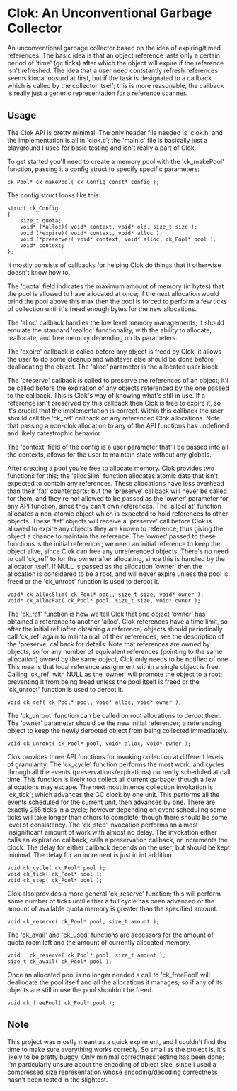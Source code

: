 # Clok: An Unconventional Garbage Collector
An unconventional garbage collector based on the idea of expiring/timed
references. The basic idea is that an object reference lasts only a
certain period of 'time' (gc ticks) after which the object will expire
if the reference isn't refreshed.  The idea that a user need
contstantly refresh references seems kinda' obsurd at first, but if the
task is designated to a callback which is called by the collector
itself; this is more reasonable, the callback is really just a generic
representation for a reference scanner.

## Usage
The Clok API is pretty minimal.  The only header file needed is
'clok.h' and the implementation is all in 'clok.c'; the 'main.c'
file is basically just a playground I used for basic testing and
isn't really a part of Clok.

To get started you'll need to create a memory
pool with the 'ck_makePool' function, passing it a config struct
to specify specific parameters:

    ck_Pool* ck_makePool( ck_Config const* config );

The config struct looks like this:

    struct ck_Config
    {
        size_t quota;
        void* (*alloc)( void* context, void* old, size_t size );
        void (*expire)( void* context, void* alloc );
        void (*preserve)( void* context, void* alloc, ck_Pool* pool );
        void* context;
    };

It mostly consists of callbacks for helping Clok do things that
it otherwise doesn't know how to.

The 'quota' field indicates the maximum amount of memory (in bytes)
that the pool is allowed to have allocated at once; if the next
allocation would brind the pool above this max then the pool is
forced to perform a few ticks of collection until it's freed enough
bytes for the new allocations.

The 'alloc' callback handles the low level memory managements;
it should emulate the standard 'realloc' functionality, with the
ability to allocate, reallocate, and free memory depending on its
parameters.

The 'expire' callback is called before any object is freed by Clok,
it allows the user to do some cleanup and whatever else should be
done before deallocating the object.  The 'alloc' parameter is the
allocated user block.

The 'preserve' callback is called to preserve the references of
an object; it'll be called before the expiration of any objects
referenced by the one passed to the callback.  This is Clok's
way of knowing what's still in use.  If a reference isn't preserved
by this callback then Clok is free to expire it, so it's crucial that
the implementation is correct.  Within this callback the user should
call the 'ck_ref' callback on any referenced Clok allocations.  Note
that passing a non-clok allocation to any of the API functions has
undefined and likely catestrophic behavior.

The 'context' field of the config is a user parameter that'll be
passed into all the contexts, allows for the user to maintain state
without any globals.


After creating a pool you're free to allocate memory.  Clok provides
two functions for this; the 'allocSlim' function allocates atomic
data that isn't expected to contain any references.  These allocations
have less overhead than their 'fat' counterparts; but the 'preserve'
callback will never be called for them, and they're not allowed to
be passed as the 'owner' parameter for any API function, since they
can't own references.  The 'allocFat' function allocates a non-atomic
object which is expected to hold references to other objects.  These
'fat' objects will receive a 'preserve' call before Clok is allowed
to expire any objects they are known to reference; thus giving the
object a chance to maintain the reference.  The 'owner' passed to
these functions is the initial referencer; we need an initial reference
to keep the object alive, since Clok can free any unreferenced objects.
There's no need to call 'ck_ref' to for the owner after allocating,
since this is handled by the allocator itself.  If NULL is passed as
the allocation 'owner' then the allocation is considered to be a root,
and will never expire unless the pool is freed or the 'ck_unroot'
function is used to deroot it.

    void* ck_allocSlim( ck_Pool* pool, size_t size, void* owner );
    void* ck_allocFat( ck_Pool* pool, size_t size, void* owner );

The 'ck_ref' function is how we tell Clok that one object 'owner'
has obtained a reference to another 'alloc'.  Clok references have
a time limit, so after the initial ref (after obtaining a reference)
objects should periodically call 'ck_ref' again to maintain all of their
references; see the description of the 'preserve' callback for details.
Note that references are owned by objects, so for any number of
equivalent references (pointing to the same allocation) owned by the
same object, Clok only needs to be notified of one.  This means that
local reference assignment within a single object is free.  Calling
'ck_ref' with NULL as the 'owner' will promote the object to a root;
preventing it from being freed unless the pool itself is freed or
the 'ck_unroot' function is used to deroot it.

    void ck_ref( ck_Pool* pool, void* alloc, void* owner );

The 'ck_unroot' function can be called on root allocations to deroot
them.  The 'owner' parameter should be the new initial referencer;
a referencing object to keep the newly derooted object from being
collected immediately.

    void ck_unroot( ck_Pool* pool, void* alloc, void* owner );

Clok provides three API functions for invoking collection at different
levels of granularity.  The 'ck_cycle' function performs the most work,
and cycles through all the events (preservations/expirations) currently
scheduled at call time.  This function is likely too collect all
current garbage; though a few allocations may escape.  The next most
intence collection invokation is 'ck_tick'; which advances the GC clock
by one unit.  This performs all the events scheduled for the current
unit, then advances by one.  There are exactly 255 ticks in a cycle;
however depending on event scheduling some ticks will take longer than
others to complete; though there should be some level of consistency.
The 'ck_step' invocation performs an almost insignificant amount of
work with almost no delay.  The invokation either calls an expiration
callback, calls a preservation callback, or increments the clock.  The
delay for either callback depends on the user; but should be kept
minimal.  The delay for an increment is just in int addition.

    void ck_cycle( ck_Pool* pool );
    void ck_tick( ck_Pool* pool );
    void ck_step( ck_Pool* pool );

Clok also provides a more general 'ck_reserve' function; this
will perform some number of ticks until either a full cycle has
been advanced or the amount of available quota memory is greater
than the specified amount.

    void ck_reserve( ck_Pool* pool, size_t amount );

The 'ck_avail' and 'ck_used' functions are accessors for the amount
of quota room left and the amount of currently allocated memory.

    void   ck_reserve( ck_Pool* pool, size_t amount );
    size_t ck_avail( ck_Pool* pool );

Once an allocated pool is no longer needed a call to 'ck_freePool'
will deallocate the pool itself and all the allocations it manages;
so if any of its objects are still in use the pool shouldn't be freed.

    void ck_freePool( ck_Pool* pool );


## Note
This project was mostly meant as a quick expirment, and I couldn't
find the time to make sure everything works correcly.  So small as
the project is, it's likely to be pretty buggy.  Only minimal
correctness testing has been done; I'm particularly unsure about
the encoding of object size, since I used a compressed size
representation whose encoding/decoding correctness hasn't been tested
in the slightest.
